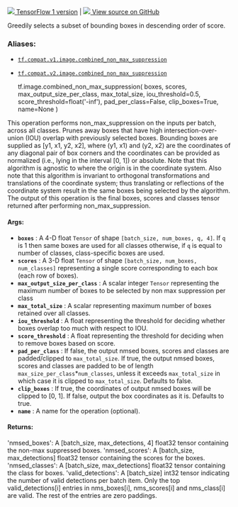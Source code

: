 [ ![](https://tensorflow.google.cn/images/tf_logo_32px.png) TensorFlow 1
version](/versions/r1.15/api_docs/python/tf/image/combined_non_max_suppression)
|  [ ![](https://tensorflow.google.cn/images/GitHub-Mark-32px.png) View source
on GitHub
](https://github.com/tensorflow/tensorflow/blob/r2.0/tensorflow/python/ops/image_ops_impl.py#L3817-L3886)  
  
  
Greedily selects a subset of bounding boxes in descending order of score.

### Aliases:

  * [`tf.compat.v1.image.combined_non_max_suppression`](/api_docs/python/tf/image/combined_non_max_suppression)
  * [`tf.compat.v2.image.combined_non_max_suppression`](/api_docs/python/tf/image/combined_non_max_suppression)

    
    
    tf.image.combined_non_max_suppression(
        boxes,
        scores,
        max_output_size_per_class,
        max_total_size,
        iou_threshold=0.5,
        score_threshold=float('-inf'),
        pad_per_class=False,
        clip_boxes=True,
        name=None
    )
    

This operation performs non_max_suppression on the inputs per batch, across
all classes. Prunes away boxes that have high intersection-over-union (IOU)
overlap with previously selected boxes. Bounding boxes are supplied as [y1,
x1, y2, x2], where (y1, x1) and (y2, x2) are the coordinates of any diagonal
pair of box corners and the coordinates can be provided as normalized (i.e.,
lying in the interval [0, 1]) or absolute. Note that this algorithm is
agnostic to where the origin is in the coordinate system. Also note that this
algorithm is invariant to orthogonal transformations and translations of the
coordinate system; thus translating or reflections of the coordinate system
result in the same boxes being selected by the algorithm. The output of this
operation is the final boxes, scores and classes tensor returned after
performing non_max_suppression.

#### Args:

  * **`boxes`** : A 4-D float `Tensor` of shape `[batch_size, num_boxes, q, 4]`. If `q` is 1 then same boxes are used for all classes otherwise, if `q` is equal to number of classes, class-specific boxes are used.
  * **`scores`** : A 3-D float `Tensor` of shape `[batch_size, num_boxes, num_classes]` representing a single score corresponding to each box (each row of boxes).
  * **`max_output_size_per_class`** : A scalar integer `Tensor` representing the maximum number of boxes to be selected by non max suppression per class
  * **`max_total_size`** : A scalar representing maximum number of boxes retained over all classes.
  * **`iou_threshold`** : A float representing the threshold for deciding whether boxes overlap too much with respect to IOU.
  * **`score_threshold`** : A float representing the threshold for deciding when to remove boxes based on score.
  * **`pad_per_class`** : If false, the output nmsed boxes, scores and classes are padded/clipped to `max_total_size`. If true, the output nmsed boxes, scores and classes are padded to be of length `max_size_per_class`*`num_classes`, unless it exceeds `max_total_size` in which case it is clipped to `max_total_size`. Defaults to false.
  * **`clip_boxes`** : If true, the coordinates of output nmsed boxes will be clipped to [0, 1]. If false, output the box coordinates as it is. Defaults to true.
  * **`name`** : A name for the operation (optional).

#### Returns:

'nmsed_boxes': A [batch_size, max_detections, 4] float32 tensor containing the
non-max suppressed boxes. 'nmsed_scores': A [batch_size, max_detections]
float32 tensor containing the scores for the boxes. 'nmsed_classes': A
[batch_size, max_detections] float32 tensor containing the class for boxes.
'valid_detections': A [batch_size] int32 tensor indicating the number of valid
detections per batch item. Only the top valid_detections[i] entries in
nms_boxes[i], nms_scores[i] and nms_class[i] are valid. The rest of the
entries are zero paddings.

